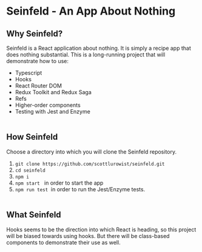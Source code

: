 # Seinfeld - An App About Nothing

## Why Seinfeld?
Seinfeld is a React application about nothing. It is simply a recipe app that does nothing substantial. This is a long-running project that will demonstrate how to use:
- Typescript
- Hooks
- React Router DOM
- Redux Toolkit and Redux Saga
- Refs
- Higher-order components
- Testing with Jest and Enzyme<br><br>

## How Seinfeld

Choose a directory into which you will clone the Seinfeld repository.
1. `git clone https://github.com/scottlurowist/seinfeld.git`
2. `cd seinfeld`
3. `npm i`
4. `npm start` &nbsp; in order to start the app
5. `npm run test`&nbsp; in order to run the Jest/Enzyme tests.<br><br>

## What Seinfeld

Hooks seems to be the direction into which React is heading, so this project will be biased towards using hooks. But there will be class-based components to demonstrate their use as well.
<br><br>
